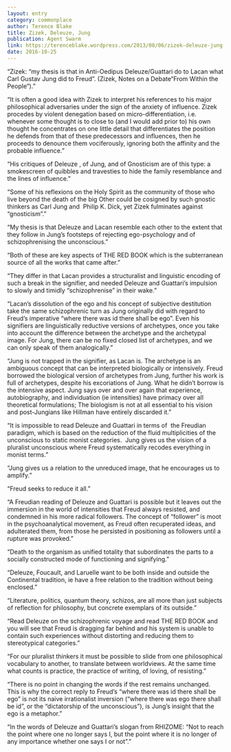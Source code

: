 ```yaml
---
layout: entry
category: commonplace
author: Terence Blake
title: Zizek, Deleuze, Jung
publication: Agent Swarm
link: https://terenceblake.wordpress.com/2013/08/06/zizek-deleuze-jung-the-analogical-self-versus-the-digital-ego/
date: 2016-10-25
---
```


“Zizek: “my thesis is that in Anti-Oedipus Deleuze/Guattari do to Lacan what Carl Gustav Jung did to Freud”. (Zizek, Notes on a Debate“From Within the People”).”

“It is often a good idea with Zizek to interpret his references to his major philosophical adversaries under the sign of the anxiety of influence. Zizek procedes by violent denegation based on micro-differentiation, i.e. whenever some thought is to close to (and I would add prior to) his own thought he concentrates on one little detail that differentiates the position he defends from that of these predecessors and influences, then he proceeds to denounce them vociferously, ignoring both the affinity and the probable influence.”

“His critiques of Deleuze , of Jung, and of Gnosticism are of this type: a smokescreen of quibbles and travesties to hide the family resemblance and the lines of influence.”

“Some of his reflexions on the Holy Spirit as the community of those who live beyond the death of the big Other could be cosigned by such gnostic thinkers as Carl Jung and  Philip K. Dick, yet Zizek fulminates against “gnosticism”.”

“My thesis is that Deleuze and Lacan resemble each other to the extent that they follow in Jung’s footsteps of rejecting ego-psychology and of schizophrenising the unconscious.”

“Both of these are key aspects of THE RED BOOK which is the subterranean source of all the works that came after.”

“They differ in that Lacan provides a structuralist and linguistic encoding of such a break in the signifier, and needed Deleuze and Guattari’s impulsion to slowly and timidly “schizophrenise” in their wake.”

“Lacan’s dissolution of the ego and his concept of subjective destitution take the same schizophrenic turn as Jung originally did with regard to Freud’s imperative “where there was id there shall be ego”. Even his signifiers are linguistically reductive versions of archetypes, once you take into account the difference between the archetype and the archetypal image. For Jung, there can be no fixed closed list of archetypes, and we can only speak of them analogically.”

“Jung is not trapped in the signifier, as Lacan is. The archetype is an ambiguous concept that can be interpreted biologically or intensively. Freud borrowed the biological version of archetypes from Jung, further his work is full of archetypes, despite his excoriations of Jung. What he didn’t borrow is the intensive aspect. Jung says over and over again that experience, autobiography, and individuation (ie intensities) have primacy over all theoretical formulations; The biologism is not at all essential to his vision and post-Jungians like Hillman have entirely discarded it.”

“It is impossible to read Deleuze and Guattari in terms of  the Freudian paradigm, which is based on the reduction of the fluid multiplicities of the unconscious to static monist categories.  Jung gives us the vision of a pluralist unconscious where Freud systematically recodes everything in monist terms.”

“Jung gives us a relation to the unreduced image, that he encourages us to amplify.”

“Freud seeks to reduce it all.”

“A Freudian reading of Deleuze and Guattari is possible but it leaves out the immersion in the world of intensities that Freud always resisted, and condemned in his more radical followers. The concept of “follower” is moot in the psychoanalytical movement, as Freud often recuperated ideas, and adulterated them, from those he persisted in positioning as followers until a rupture was provoked.”

“Death to the organism as unified totality that subordinates the parts to a socially constructed mode of functioning and signifying.”

“Deleuze, Foucault, and Laruelle want to be both inside and outside the Continental tradition, ie have a free relation to the tradition without being enclosed.”

“Literature, politics, quantum theory, schizos, are all more than just subjects of reflection for philosophy, but concrete exemplars of its outside.”

“Read Deleuze on the schizophrenic voyage and read THE RED BOOK and you will see that Freud is dragging far behind and his system is unable to contain such experiences without distorting and reducing them to stereotypical categories.”

“For our pluralist thinkers it must be possible to slide from one philosophical vocabulary to another, to translate between worldviews. At the same time what counts is practice, the practice of writing, of loving, of resisting.”

“There is no point in changing the words if the rest remains unchanged. This is why the correct reply to Freud’s “where there was id there shall be ego” is not its naive irrationalist inversion (“where there was ego there shall be id”, or the “dictatorship of the unconscious”), is Jung’s insight that the ego is a metaphor.”

“In the words of Deleuze and Guattari’s slogan from RHIZOME: “Not to reach the point where one no longer says I, but the point where it is no longer of any importance whether one says I or not”.”
